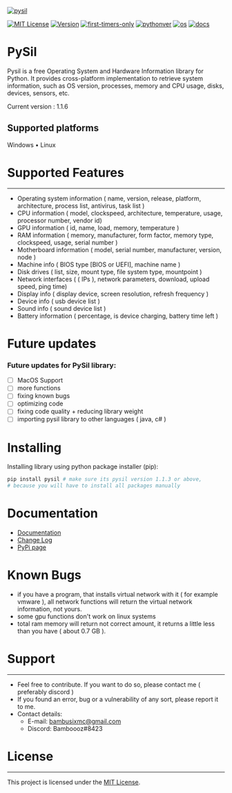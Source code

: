 [![pysil](https://github.com/Bamboooz/pysil/blob/master/banner.png?raw=true)](https://github.com/Bamboooz/pysil)

[![MIT License](https://img.shields.io/badge/license-MIT-blue.svg)](https://opensource.org/licenses/MIT)
[![Version](https://img.shields.io/badge/version-1.1.6-yellow)](https://pypi.org/project/pysil/)
[![first-timers-only](https://img.shields.io/badge/first--timers--only-friendly-orange.svg?style=flat-square)](https://www.firsttimersonly.com/)
[![pythonver](https://img.shields.io/badge/python-3.8,%203.9-green)](https://en.wikipedia.org/wiki/Python_(programming_language))
[![os](https://img.shields.io/badge/operating%20system-windows,%20linux-purple)](https://en.wikipedia.org/wiki/Operating_system)
[![docs](https://img.shields.io/badge/docs-here-pink)](https://github.com/Bamboooz/pysil/wiki)

# PySil
Pysil is a free Operating System and Hardware Information library for Python. It provides cross-platform implementation to retrieve system information, such as OS version, processes, memory and CPU usage, disks, devices, sensors, etc.

Current version : 1.1.6

Supported platforms
---------------------------
Windows • Linux

# Supported Features
------------------
* Operating system information ( name, version, release, platform, architecture, process list, antivirus, task list )
* CPU information ( model, clockspeed, architecture, temperature, usage, processor number, vendor id)
* GPU information ( id, name, load, memory, temperature )
* RAM information ( memory, manufacturer, form factor, memory type, clockspeed, usage, serial number )
* Motherboard information ( model, serial number, manufacturer, version, node )
* Machine info ( BIOS type [BIOS or UEFI], machine name )
* Disk drives ( list, size, mount type, file system type, mountpoint )
* Network interfaces ( ( IPs ), network parameters, download, upload speed, ping time)
* Display info ( display device, screen resolution, refresh frequency )
* Device info ( usb device list )
* Sound info ( sound device list )
* Battery information ( percentage, is device charging, battery time left )

# Future updates
### Future updates for PySil library:

- [ ] MacOS Support
- [ ] more functions
- [ ] fixing known bugs
- [ ] optimizing code
- [ ] fixing code quality + reducing library weight
- [ ] importing pysil library to other languages ( java, c# )

# Installing
Installing library using python package installer (pip):
```python
pip install pysil # make sure its pysil version 1.1.3 or above,
# because you will have to install all packages manually
```


# Documentation
* [Documentation](https://github.com/Bamboooz/pysil/wiki)
* [Change Log](https://github.com/Bamboooz/pysil/blob/master/CHANGELOG.txt)
* [PyPi page](https://pypi.org/project/pysil/)

# Known Bugs
- if you have a program, that installs virtual network with it ( for example vmware ),
all network functions will return the virtual network information, not yours.
- some gpu functions don't work on linux systems
- total ram memory will return not correct amount, it returns a little less than you have ( about 0.7 GB ).

# Support
----------------------------------
* Feel free to contribute. If you want to do so, please contact me ( preferably discord )
* If you found an error, bug or a vulnerability of any sort, please report it to me.
* Contact details:
  - E-mail: bambusixmc@gmail.com
  - Discord: Bamboooz#8423

# License
-------
This project is licensed under the [MIT License](https://opensource.org/licenses/MIT).
